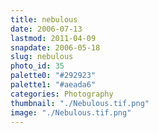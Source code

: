 ```yaml
---
title: nebulous
date: 2006-07-13
lastmod: 2011-04-09
snapdate: 2006-05-18
slug: nebulous
photo_id: 35
palette0: "#292923"
palette1: "#aeada6"
categories: Photography
thumbnail: "./Nebulous.tif.png"
image: "./Nebulous.tif.png"
---
```

